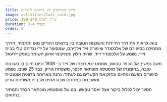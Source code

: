 ```yaml
---
title: חיים משותפים בין בדואים ליהודים
image: activities/tali_zaid.jpg
price: 190-240 ש"ח לאדם
duration: 3-4 שעות
order: 2
---
```

בואו לראות את דרך הידידות והשכנות הטובה בין בדואים ויהודים מאז ומתמיד. הדרך מתחילה בסיפורם של אלכסנדר וציפורה זייד וילדיהם, שמסופר על ידי נכדתם טלי בבית זייד. נשמע על אלכסנדר זייד, שהיה חלוץ וממיקימי ארגון השומר בעמק יזרעאל.

משם נמשיך אל הכפר טבאש, שממנו יצא רוצחו של זייד ב- 1938 וכיום חיים בו בשכנות טובה, בהזמנתו של מוסטפא מוכתאר הכפר, משפחת גוריון, כבר 25 שנים. נשמע סיפורים מפעם ומהיום ונחזק את הקשרים גם לעתיד. נהנה מארוחה בדואית אוטנטית ומשובחת במתחם שבט אחים שבבית משפחת גוריון.

הסיור יכול לכלול ביקור אצל יאסר טבאש, בנו של מוסטפא מוכתאר הכפר והמחיר בהתאם.
